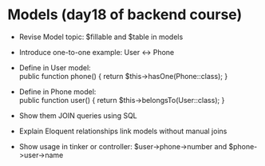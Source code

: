 # Models (day18 of backend course)

-   Revise Model topic: $fillable and $table in models

-   Introduce one-to-one example: User ↔ Phone
-   Define in User model:  
    public function phone() { return $this->hasOne(Phone::class); }
-   Define in Phone model:  
    public function user() { return $this->belongsTo(User::class); }

-   Show them JOIN queries using SQL
-   Explain Eloquent relationships link models without manual joins
-   Show usage in tinker or controller: $user->phone->number and $phone->user->name

